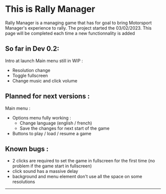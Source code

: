 # This is Rally Manager

Rally Manager is a managing game that has for goal to bring Motorsport Manager's experience to rally.
The project started the 03/02/2023.
This page will be completed each time a new functionnality is added 

## So far in Dev 0.2:

Intro at launch
Main menu still in WIP :
- Resolution change
- Toggle fullscreen
- Change music and click volume

## Planned for next versions : 

Main menu :
- Options menu fully working :
	- Change language (english / french)
	- Save the changes for next start of the game
- Buttons to play / load / resume a game
		
## Known bugs :
- 2 clicks are required to set the game in fullscreen for the first time (no problem if the game start in fullscreen)
- click sound has a massive delay
- background and menu element don't use all the space on some resolutions

---
